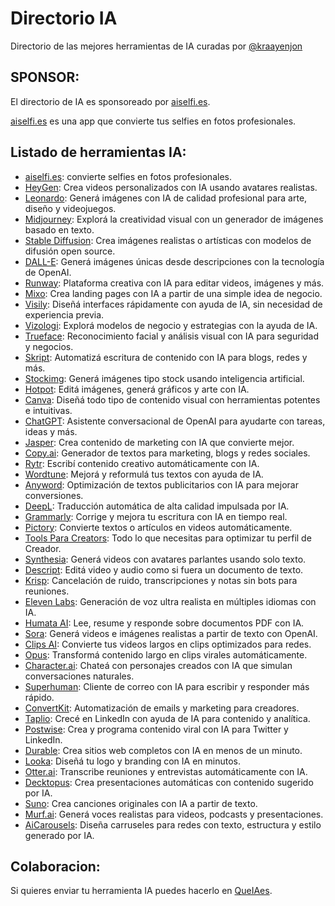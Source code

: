 # Directorio IA

Directorio de las mejores herramientas de IA curadas por [@kraayenjon](https://github.com/kraayenjon)


## SPONSOR:
El directorio de IA es sponsoreado por [aiselfi.es](https://aiselfi.es).

[aiselfi.es](https://aiselfi.es) es una app que convierte tus selfies en fotos profesionales. 

## Listado de herramientas IA:

- [aiselfi.es](https://aiselfi.es): convierte selfies en fotos profesionales.
- [HeyGen](https://heygen.com/?sid=rewardful&via=appsia): Crea videos personalizados con IA usando avatares realistas.
- [Leonardo](https://leonardo.ai): Generá imágenes con IA de calidad profesional para arte, diseño y videojuegos.
- [Midjourney](https://midjourney.com): Explorá la creatividad visual con un generador de imágenes basado en texto.
- [Stable Diffusion](https://stablediffusionweb.com): Crea imágenes realistas o artísticas con modelos de difusión open source.
- [DALL-E](https://openai.com/dall-e): Generá imágenes únicas desde descripciones con la tecnología de OpenAI.
- [Runway](https://runwayml.com): Plataforma creativa con IA para editar videos, imágenes y más.
- [Mixo](https://mixo.io): Crea landing pages con IA a partir de una simple idea de negocio.
- [Visily](https://www.visily.ai): Diseñá interfaces rápidamente con ayuda de IA, sin necesidad de experiencia previa.
- [Vizologi](https://www.vizologi.com): Explorá modelos de negocio y estrategias con la ayuda de IA.
- [Trueface](https://www.trueface.ai): Reconocimiento facial y análisis visual con IA para seguridad y negocios.
- [Skript](https://skript.ai): Automatizá escritura de contenido con IA para blogs, redes y más.
- [Stockimg](https://stockimg.ai): Generá imágenes tipo stock usando inteligencia artificial.
- [Hotpot](https://hotpot.ai): Editá imágenes, generá gráficos y arte con IA.
- [Canva](https://www.canva.com): Diseñá todo tipo de contenido visual con herramientas potentes e intuitivas.
- [ChatGPT](https://chat.openai.com): Asistente conversacional de OpenAI para ayudarte con tareas, ideas y más.
- [Jasper](https://www.jasper.ai): Crea contenido de marketing con IA que convierte mejor.
- [Copy.ai](https://www.copy.ai): Generador de textos para marketing, blogs y redes sociales.
- [Rytr](https://rytr.me): Escribí contenido creativo automáticamente con IA.
- [Wordtune](https://www.wordtune.com): Mejorá y reformulá tus textos con ayuda de IA.
- [Anyword](https://anyword.com): Optimización de textos publicitarios con IA para mejorar conversiones.
- [DeepL](https://www.deepl.com): Traducción automática de alta calidad impulsada por IA.
- [Grammarly](https://www.grammarly.com): Corrige y mejora tu escritura con IA en tiempo real.
- [Pictory](https://pictory.ai): Convierte textos o artículos en videos automáticamente.
- [Tools Para Creators](https://toolsparacreators.com): Todo lo que necesitas para optimizar tu perfil de Creador.
- [Synthesia](https://www.synthesia.io): Generá videos con avatares parlantes usando solo texto.
- [Descript](https://www.descript.com): Editá video y audio como si fuera un documento de texto.
- [Krisp](https://krisp.ai): Cancelación de ruido, transcripciones y notas sin bots para reuniones.
- [Eleven Labs](https://elevenlabs.io): Generación de voz ultra realista en múltiples idiomas con IA.
- [Humata AI](https://www.humata.ai): Lee, resume y responde sobre documentos PDF con IA.
- [Sora](https://openai.com/sora): Generá videos e imágenes realistas a partir de texto con OpenAI.
- [Clips AI](https://www.clipsai.com): Convierte tus videos largos en clips optimizados para redes.
- [Opus](https://www.opus.pro): Transformá contenido largo en clips virales automáticamente.
- [Character.ai](https://character.ai): Chateá con personajes creados con IA que simulan conversaciones naturales.
- [Superhuman](https://superhuman.com): Cliente de correo con IA para escribir y responder más rápido.
- [ConvertKit](https://convertkit.com): Automatización de emails y marketing para creadores.
- [Taplio](https://taplio.com): Crecé en LinkedIn con ayuda de IA para contenido y analítica.
- [Postwise](https://postwise.ai): Crea y programa contenido viral con IA para Twitter y LinkedIn.
- [Durable](https://durable.co): Crea sitios web completos con IA en menos de un minuto.
- [Looka](https://looka.com): Diseñá tu logo y branding con IA en minutos.
- [Otter.ai](https://otter.ai): Transcribe reuniones y entrevistas automáticamente con IA.
- [Decktopus](https://www.decktopus.com): Crea presentaciones automáticas con contenido sugerido por IA.
- [Suno](https://www.suno.ai): Crea canciones originales con IA a partir de texto.
- [Murf.ai](https://murf.ai): Generá voces realistas para videos, podcasts y presentaciones.
- [AiCarousels](https://www.aicarousels.com): Diseña carruseles para redes con texto, estructura y estilo generado por IA.

## Colaboracion:
Si quieres enviar tu herramienta IA puedes hacerlo en [QueIAes](https://queia.es).
